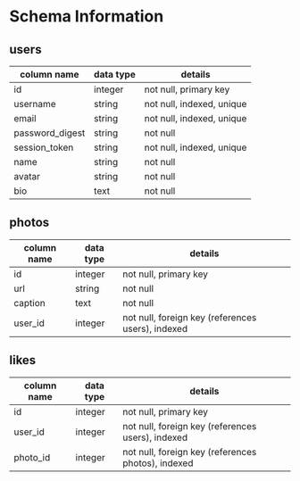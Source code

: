 # Schema Information

## users
column name     | data type | details
----------------|-----------|-----------------------
id              | integer   | not null, primary key
username        | string    | not null, indexed, unique
email           | string    | not null, indexed, unique
password_digest | string    | not null
session_token   | string    | not null, indexed, unique
name            | string    | not null
avatar          | string    | not null
bio             | text      | not null

## photos
column name | data type | details
------------|-----------|-----------------------
id          | integer   | not null, primary key
url         | string    | not null
caption     | text      | not null
user_id     | integer   | not null, foreign key (references users), indexed

## likes
column name | data type | details
------------|-----------|-----------------------
id          | integer   | not null, primary key
user_id     | integer   | not null, foreign key (references users), indexed
photo_id    | integer   | not null, foreign key (references photos), indexed
